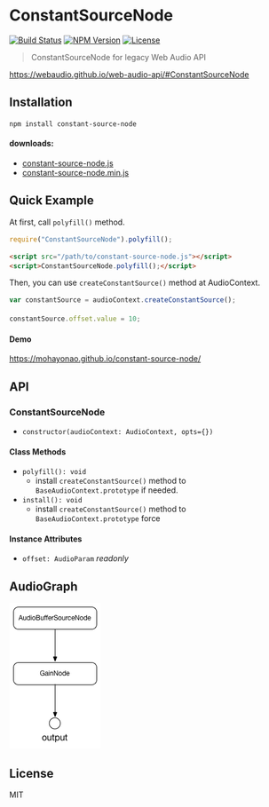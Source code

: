 # ConstantSourceNode
[![Build Status](http://img.shields.io/travis/mohayonao/constant-source-node.svg?style=flat-square)](https://travis-ci.org/mohayonao/constant-source-node)
[![NPM Version](http://img.shields.io/npm/v/constant-source-node.svg?style=flat-square)](https://www.npmjs.org/package/constant-source-node)
[![License](http://img.shields.io/badge/license-MIT-brightgreen.svg?style=flat-square)](http://mohayonao.mit-license.org/)

> ConstantSourceNode for legacy Web Audio API

https://webaudio.github.io/web-audio-api/#ConstantSourceNode

## Installation

```
npm install constant-source-node
```

#### downloads:

- [constant-source-node.js](https://raw.githubusercontent.com/mohayonao/constant-source-node/master/build/constant-source-node.js)
- [constant-source-node.min.js](https://raw.githubusercontent.com/mohayonao/constant-source-node/master/build/constant-source-node.min.js)

## Quick Example

At first, call `polyfill()` method.

```js
require("ConstantSourceNode").polyfill();
```

```html
<script src="/path/to/constant-source-node.js"></script>
<script>ConstantSourceNode.polyfill();</script>
```

Then, you can use `createConstantSource()` method at AudioContext.

```js
var constantSource = audioContext.createConstantSource();

constantSource.offset.value = 10;
```

#### Demo

https://mohayonao.github.io/constant-source-node/

## API
### ConstantSourceNode
  - `constructor(audioContext: AudioContext, opts={})`

#### Class Methods
  - `polyfill(): void`
    - install `createConstantSource()` method to `BaseAudioContext.prototype` if needed.
  - `install(): void`
    - install `createConstantSource()` method to `BaseAudioContext.prototype` force

#### Instance Attributes
  - `offset: AudioParam` _readonly_

## AudioGraph

![constant-source-node](assets/constant-source-node.png)

## License

MIT
